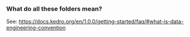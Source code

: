 ### What do all these folders mean?

See: https://docs.kedro.org/en/1.0.0/getting-started/faq/#what-is-data-engineering-convention